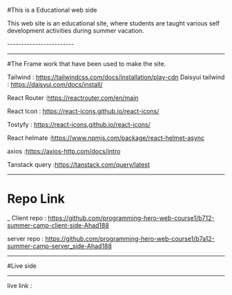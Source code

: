 #This is a Educational web side
<p>
This web site is an educational site, where students are taught various self development activities during summer vacation.
</p>
------------------------

 ___ 

#The Frame work that have been used to make the site.

  Tailwind : https://tailwindcss.com/docs/installation/play-cdn
Daisyui tailwind : https://daisyui.com/docs/install/

React Router :https://reactrouter.com/en/main

React Icon : https://react-icons.github.io/react-icons/

Tostyfy : https://react-icons.github.io/react-icons/

React helmate :https://www.npmjs.com/package/react-helmet-async

axios :https://axios-http.com/docs/intro

Tanstack query :https://tanstack.com/query/latest


___
# Repo Link 

_ Client repo : https://github.com/programming-hero-web-course1/b712-summer-camp-client-side-Ahad188


server repo : https://github.com/programming-hero-web-course1/b7a12-summer-camp-server_side-Ahad188

___

#Live side 
___
live link :


